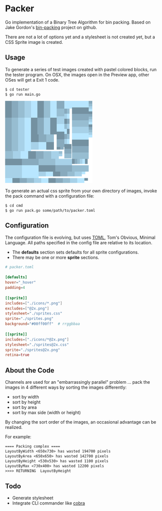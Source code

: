 # Packer

Go implementation of a Binary Tree Algorithm for bin packing.  Based on
Jake Gordon's [bin-packing](https://github.com/jakesgordon/bin-packing)
project on github.

There are not a lot of options yet and a stylesheet is not created yet,
but a CSS Sprite image is created.

## Usage

To generate a series of test images created with pastel colored blocks,
run the tester program.  On OSX, the images open in the
Preview app, other OSes will get a Exit 1 code.

    $ cd tester
    $ go run main.go

<img src="misc/screenshot.png?raw=true" />

To generate an actual css sprite from your own directory of images, invoke
the pack command with a configuration file:

    $ cd cmd
    $ go run pack.go some/path/to/packer.toml

## Configuration

The configuration file is evolving, but uses [TOML](https://github.com/toml-lang/toml),
Tom's Obvious, Minimal Language.  All paths specified in the config file are relative to
its location.

* The **defaults** section sets defaults for all sprite configurations.
* There may be one or more **sprite** sections.

```toml
# packer.toml

[defaults]
hover="_hover"
padding=4

[[sprite]]
includes=["./icons/*.png"]
excludes=["@2x.png"]
stylesheet="./sprites.css"
sprite="./sprites.png"
background="#00ff00ff"  # rrggbbaa

[[sprite]]
includes=["./icons/*@2x.png"]
stylesheet="./sprites@2x.css"
sprite="./sprites@2x.png"
retina=true
```

## About the Code

Channels are used for an "embarrassingly parallel" problem ... pack the
images in 4 different ways by sorting the images differently:

* sort by width
* sort by height
* sort by area
* sort by max side (width or height)

By changing the sort order of the images, an occasional advantage can
be realized.

For example:

	==== Packing complex ====
	LayoutByWidth <650x730> has wasted 194700 pixels
	LayoutByArea <650x650> has wasted 142700 pixels
	LayoutByHeight <530x530> has wasted 1100 pixels
	LayoutByMax <730x400> has wasted 12200 pixels
	>>>> RETURNING  LayoutByHeight

## Todo

* Generate stylesheet
* Integrate CLI commander like [cobra](https://github.com/spf13/cobra)
